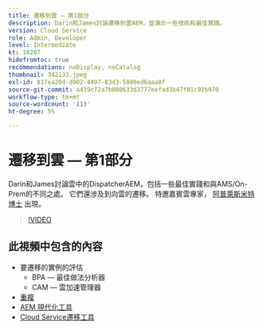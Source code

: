 ```yaml
---
title: 遷移到雲 — 第1部分
description: Darin和James討論遷移到雲AEM，並演示一些技術和最佳實踐。
version: Cloud Service
role: Admin, Developer
level: Intermediate
kt: 10207
hidefromtoc: true
recommendations: noDisplay, noCatalog
thumbnail: 342133.jpeg
exl-id: 817ea20d-d902-4497-83d3-5800ed6aaa8f
source-git-commit: a439c72a7b080633d3777eefad3b47f01c92b970
workflow-type: tm+mt
source-wordcount: '113'
ht-degree: 5%

---
```


# 遷移到雲 — 第1部分

Darin和James討論雲中的DispatcherAEM，包括一些最佳實踐和與AMS/On-Prem的不同之處。 它們還涉及到向雲的遷移。 特邀嘉賓雲專家， [阿普萊斯米特博士](https://twitter.com/DrApplesmith) 出現。

>[!VIDEO](https://video.tv.adobe.com/v/342133?quality=12&learn=on)

## 此視頻中包含的內容

+ 要遷移的實例的評估
   + BPA — 最佳做法分析器
   + CAM — 雲加速管理器
+ [重複](https://github.com/chetanmeh/oak-console-scripts/tree/master/src/main/groovy/repostats)
+ [AEM 現代化工具](https://opensource.adobe.com/aem-modernize-tools/)
+ [Cloud Service遷移工具](https://github.com/adobe/aem-cloud-service-source-migration)
